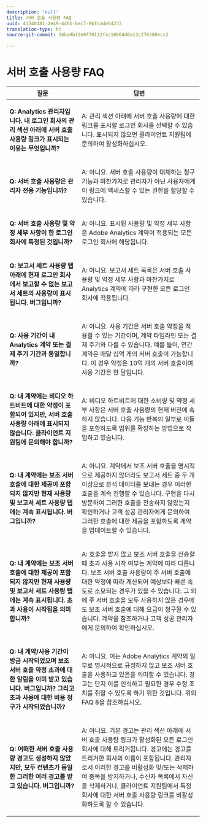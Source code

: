```yaml
---
description: 'null'
title: 서버 호출 사용량 FAQ
uuid: 43340481-2e49-446b-bec7-86fcadeb4233
translation-type: ht
source-git-commit: 16ba0b12e0f70112f4c10804d0a13c278388ecc2

---
```



# 서버 호출 사용량 FAQ

<table id="table_10384E2010B849708AE9462BB2B43438"> 
 <thead> 
  <tr> 
   <th colname="col1" class="entry"> 질문 </th> 
   <th colname="col2" class="entry"> 답변 </th> 
  </tr> 
 </thead>
 <tbody> 
  <tr> 
   <td colname="col1"> <p><b>Q: Analytics 관리자입니다. 내 로그인 회사의 관리 섹션 아래에 서버 호출 사용량 링크가 표시되는 이유는 무엇입니까?</b> </p> </td> 
   <td colname="col2"> <p>A: 관리 섹션 아래에 서버 호출 사용량에 대한 링크를 표시할 로그인 회사를 선택할 수 있습니다. 표시되지 않으면 클라이언트 지원팀에 문의하여 활성화하십시오. </p> </td> 
  </tr> 
  <tr> 
   <td colname="col1"> <p><b>Q: 서버 호출 사용량은 관리자 전용 기능입니까? </b> </p> </td> 
   <td colname="col2"> <p>A: 아니요. 서버 호출 사용량이 대체하는 청구 기능과 마찬가지로 관리자가 아닌 사용자에게 이 링크에 액세스할 수 있는 권한을 할당할 수 있습니다. </p> </td> 
  </tr> 
  <tr> 
   <td colname="col1"> <p><b>Q: 서버 호출 사용량 및 약정 세부 사항이 한 로그인 회사에 특정된 것입니까?</b> </p> </td> 
   <td colname="col2"> <p>A: 아니요. 표시된 사용량 및 약정 세부 사항은 Adobe Analytics 계약이 적용되는 모든 로그인 회사에 해당됩니다. </p> </td> 
  </tr> 
  <tr> 
   <td colname="col1"> <p><b>Q: 보고서 세트 사용량 탭 아래에 현재 로그인 회사에서 보고할 수 없는 보고서 세트의 사용량이 표시됩니다. 버그입니까? </b> </p> </td> 
   <td colname="col2"> <p>A: 아니요. 보고서 세트 목록은 서버 호출 사용량 및 약정 세부 사항과 마찬가지로 Analytics 계약에 따라 구현한 모든 로그인 회사에 적용됩니다. </p> </td> 
  </tr> 
  <tr> 
   <td colname="col1"> <p><b>Q: 사용 기간이 내 Analytics 계약 또는 결제 주기 기간과 동일합니까? </b> </p> </td> 
   <td colname="col2"> <p>A: 아니요. 사용 기간은 서버 호출 약정을 적용할 수 있는 기간이며, 계약 타임라인 또는 결제 주기와 다를 수 있습니다. 예를 들어, 연간 계약은 매달 십억 개의 서버 호출이 가능합니다. 이 경우 약정은 10억 개의 서버 호출이며 사용 기간은 한 달입니다. </p> </td> 
  </tr> 
  <tr> 
   <td colname="col1"> <p><b>Q: 내 계약에는 비디오 하트비트에 대한 약정이 포함되어 있지만, 서버 호출 사용량 아래에 표시되지 않습니다. 클라이언트 지원팀에 문의해야 합니까?</b> </p> </td> 
   <td colname="col2"> <p>A: 비디오 하트비트에 대한 소비량 및 약정 세부 사항은 서버 호출 사용량의 현재 버전에 속하지 않습니다. 다음 기능 반복의 일부로 이들을 포함하도록 범위를 확장하는 방법으로 작업하고 있습니다. </p> </td> 
  </tr> 
  <tr> 
   <td colname="col1"> <p><b>Q: 내 계약에는 보조 서버 호출에 대한 제공이 포함되지 않지만 현재 사용량 및 보고서 세트 사용량 탭에는 계속 표시됩니다. 버그입니까? </b> </p> </td> 
   <td colname="col2"> <p>A: 아니요. 계약에서 보조 서버 호출을 명시적으로 제공하지 않더라도 보고서 세트 중 두 개 이상으로 분석 데이터를 보내는 경우 이러한 호출을 계속 진행할 수 있습니다. 구현을 다시 방문하여 그러한 호출을 전송하지 않았는지 확인하거나 고객 성공 관리자에게 문의하여 그러한 호출에 대한 제공을 포함하도록 계약을 업데이트할 수 있습니다. </p> </td> 
  </tr> 
  <tr> 
   <td colname="col1"> <p><b>Q: 내 계약에는 보조 서버 호출에 대한 제공이 포함되지 않지만 현재 사용량 및 보고서 세트 사용량 탭에는 계속 표시됩니다. 초과 사용이 시작됨을 의미합니까?</b> </p> </td> 
   <td colname="col2"> <p>A: 호출을 받지 않고 보조 서버 호출을 전송할 때 초과 사용 시작 여부는 계약에 따라 다릅니다. 보조 서버 호출 사용량이 주 서버 호출에 대한 약정에 따라 계산되어 예상보다 빠른 속도로 소모되는 경우가 있을 수 있습니다. 그 외에 주 서버 호출을 모두 사용하지 않은 경우에도 보조 서버 호출에 대해 요금이 청구될 수 있습니다. 계약을 참조하거나 고객 성공 관리자에게 문의하여 확인하십시오. </p> </td> 
  </tr> 
  <tr> 
   <td colname="col1"> <p><b>Q: 내 계약/사용 기간이 방금 시작되었으며 보조 서버 호출 약정 초과에 대한 알림을 이미 받고 있습니다. 버그입니까? 그리고 초과 사용에 대한 비용 청구가 시작되었습니까? </b> </p> </td> 
   <td colname="col2"> <p>A: 아니요. 이는 Adobe Analytics 계약의 일부로 명시적으로 규정하지 않고 보조 서버 호출을 사용하고 있음을 의미할 수 있습니다. 경고는 단지 이를 인식하고 필요한 경우 수정 조치를 취할 수 있도록 하기 위한 것입니다. 위의 FAQ 8을 참조하십시오. </p> </td> 
  </tr> 
  <tr> 
   <td colname="col1"> <p><b>Q: 어떠한 서버 호출 사용량 경고도 생성하지 않았지만, 모두 컨텐츠가 동일한 그러한 여러 경고를 받고 있습니다. 버그입니까? </b> </p> </td> 
   <td colname="col2"> <p>A: 아니요. 기본 경고는 관리 섹션 아래에 서버 호출 사용량 링크가 활성화된 모든 로그인 회사에 대해 트리거됩니다. 경고에는 경고를 트리거한 회사의 이름이 포함됩니다. 관리자로서 이러한 경고를 비활성화 및/또는 삭제하여 중복을 방지하거나, 수신자 목록에서 자신을 삭제하거나, 클라이언트 지원팀에서 특정 회사에 대한 서버 호출 사용량 링크를 비활성화하도록 할 수 있습니다. </p> </td> 
  </tr> 
 </tbody> 
</table>
